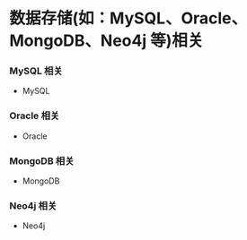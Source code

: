 数据存储(如：MySQL、Oracle、MongoDB、Neo4j 等)相关
==============================================

### MySQL 相关
- MySQL


### Oracle 相关
- Oracle


### MongoDB 相关
- MongoDB


### Neo4j 相关
- Neo4j

